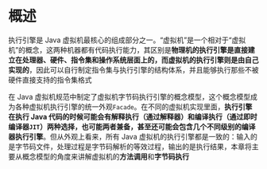 # 概述

执行引擎是 Java 虚拟机最核心的组成部分之一。“虚拟机”是一个相对于“虚拟机”的概念，这两种机器都有代码执行能力，其区别是**物理机的执行引擎是直接建立在处理器、硬件、指令集和操作系统层面上的，而虚拟机的执行引擎则是由自己实现的**，因此可以自行制定指令集与执行引擎的结构体系，并且能够执行那些不被硬件直接支持的指令集格式

在 Java 虚拟机规范中制定了虚拟机字节码执行引擎的概念模型，这个概念模型成为各种虚拟机执行引擎的统一外观`Facade`。在不同的虚拟机实现里面，**执行引擎在执行 Java 代码的时候可能会有解释执行（通过解释器）和编译执行（通过即时编译器`JIT`）两种选择，也可能两者兼备，甚至还可能会包含几个不同级别的编译器执行引擎**。但从外观上看来，所有 Java 虚拟机的执行引擎都是一致的：输入的是字节码文件，处理过程是字节码解析的等效过程，输出的是执行结果，本章将主要从概念模型的角度来讲解虚拟机的**方法调用**和**字节码执行**